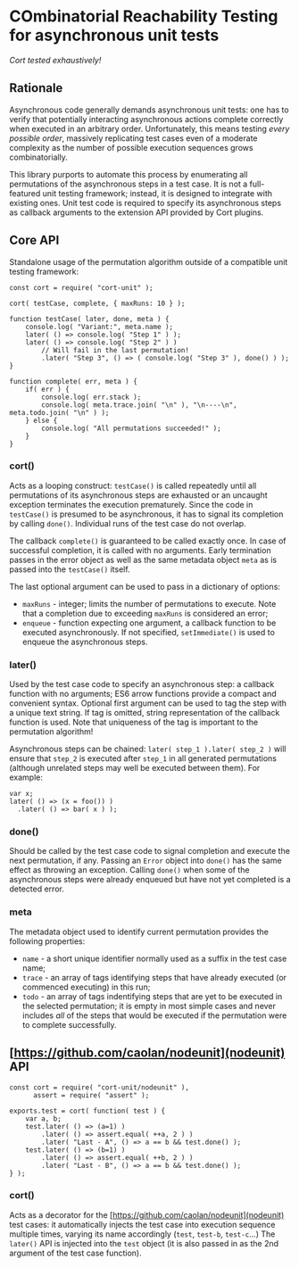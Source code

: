 # COmbinatorial Reachability Testing for asynchronous unit tests

_Cort tested exhaustively!_

## Rationale

Asynchronous code generally demands asynchronous unit tests: one has to verify that
potentially interacting asynchronous actions complete correctly when executed in an
arbitrary order. Unfortunately, this means testing _every possible order_, massively
replicating test cases even of a moderate complexity as the number of possible
execution sequences grows combinatorially.

This library purports to automate this process by enumerating all permutations of the
asynchronous steps in a test case. It is not a full-featured unit testing framework;
instead, it is designed to integrate with existing ones. Unit test code is required
to specify its asynchronous steps as callback arguments to the extension API provided
by Cort plugins.

## Core API

Standalone usage of the permutation algorithm outside of a compatible unit testing framework:

	const cort = require( "cort-unit" );

    cort( testCase, complete, { maxRuns: 10 } );

    function testCase( later, done, meta ) {
        console.log( "Variant:", meta.name );
        later( () => console.log( "Step 1" ) );
        later( () => console.log( "Step 2" ) )
            // Will fail in the last permutation!
            .later( "Step 3", () => ( console.log( "Step 3" ), done() ) );
    }

    function complete( err, meta ) {
        if( err ) {
            console.log( err.stack );
            console.log( meta.trace.join( "\n" ), "\n----\n", meta.todo.join( "\n" ) );
        } else {
            console.log( "All permutations succeeded!" );
        }
    }

### cort()

Acts as a looping construct: `testCase()` is called repeatedly until all permutations of
its asynchronous steps are exhausted or an uncaught exception terminates the execution
prematurely. Since the code in `testCase()` is presumed to be asynchronous, it has to signal
its completion by calling `done()`. Individual runs of the test case do not overlap.

The callback `complete()` is guaranteed to be called exactly once. In case of successful completion,
it is called with no arguments. Early termination passes in the error object as well as the same
metadata object `meta` as is passed into the `testCase()` itself.

The last optional argument can be used to pass in a dictionary of options:

* `maxRuns` - integer; limits the number of permutations to execute. Note that a completion due
to exceeding `maxRuns` is considered an error;
* `enqueue` - function expecting one argument, a callback function to be executed asynchronously. 
If not specified, `setImmediate()` is used to enqueue the asynchronous steps. 

### later()

Used by the test case code to specify an asynchronous step: a callback function with no
arguments; ES6 arrow functions provide a compact and convenient syntax. Optional first argument
can be used to tag the step with a unique text string. If tag is omitted, string representation
of the callback function is used. Note that uniqueness of the tag is important to the permutation
algorithm!

Asynchronous steps can be chained: `later( step_1 ).later( step_2 )` will ensure that `step_2` is
executed after `step_1` in all generated permutations (although unrelated steps may well be executed
between them). For example:

    var x;
    later( () => (x = foo()) )
      .later( () => bar( x ) );

### done()

Should be called by the test case code to signal completion and execute the next permutation, if any.
Passing an `Error` object into `done()` has the same effect as throwing an exception. Calling `done()`
when some of the asynchronous steps were already enqueued but have not yet completed is a detected
error.

### meta
 
The metadata object used to identify current permutation provides the following properties:

* `name` - a short unique identifier normally used as a suffix in the test case name;
* `trace` - an array of tags identifying steps that have already executed (or commenced executing) in this run;
* `todo` - an array of tags indentifying steps that are yet to be executed in the selected permutation; it is
empty in most simple cases and never includes _all_ of the steps that would be executed if the permutation
were to complete successfully.

## [https://github.com/caolan/nodeunit](nodeunit) API

    const cort = require( "cort-unit/nodeunit" ),
          assert = require( "assert" );

    exports.test = cort( function( test ) {
        var a, b;
        test.later( () => (a=1) )
            .later( () => assert.equal( ++a, 2 ) )
            .later( "Last - A", () => a == b && test.done() );
        test.later( () => (b=1) )
            .later( () => assert.equal( ++b, 2 ) )
            .later( "Last - B", () => a == b && test.done() );
    } );

### cort()

Acts as a decorator for the [https://github.com/caolan/nodeunit](nodeunit) test cases: it automatically injects
the test case into execution sequence multiple times, varying its name accordingly (`test`, `test-b`, `test-c`...)
The `later()` API is injected into the `test` object (it is also passed in as the 2nd argument of the test case
function).
